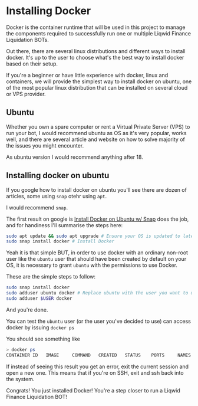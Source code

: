 # Installing Docker

Docker is the container runtime that will be used in this project to manage the components required to successfully run
one or multiple Liqwid Finance Liquidation BOTs.

Out there, there are several linux distributions and different ways to install docker. It's up to the user to choose what's the
best way to install docker based on their setup.

If you're a beginner or have little experience with docker, linux and containers, we will provide the simplest way to install docker on ubuntu,
one of the most popular linux distribution that can be installed on several cloud or VPS provider.

## Ubuntu

Whether you own a spare computer or rent a Virtual Private Server (VPS) to run your bot, I would recommend ubuntu as OS as it's
very popular, works well, and there are several article and website on how to solve majority of the issues you might encounter.

As ubuntu version I would recommend anything after 18.

## Installing docker on ubuntu

If you google how to install docker on ubuntu you'll see there are dozen of articles, some using `snap` otehr using `apt`.

I would recommend `snap`.

The first result on google is [Install Docker on Ubuntu w/ Snap](https://linux.how2shout.com/how-to-install-docker-using-snap-on-ubuntu-linux/) does the job,
and for handiness I'll summarise the steps here:

```bash 
sudo apt update && sudo apt upgrade # Ensure your OS is updated to latest packages
sudo snap install docker # Install Docker 
```

Yeah it is that simple BUT, in order to use docker with an ordinary non-root user like the `ubuntu` user that should have been
created by default on your OS, it is necessary to grant `ubuntu` with the permissions to use Docker.

These are the simple steps to follow:

```bash
sudo snap install docker
sudo adduser ubuntu docker # Replace ubuntu with the user you want to use
sudo adduser $USER docker
```

And you're done.

You can test the `ubuntu` user (or the user you've decided to use) can access docker by issuing `docker ps`

You should see something like

```bash
> docker ps
CONTAINER ID   IMAGE     COMMAND   CREATED   STATUS    PORTS     NAMES
```

If instead of seeing this result you get an error, exit the current session and open a new one. This means that if you're on SSH, 
exit and ssh back into the system.

Congrats! You just installed Docker! You're a step closer to run a Liqwid Finance Liquidation BOT!
